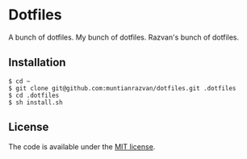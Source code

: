 # Dotfiles

A bunch of dotfiles. My bunch of dotfiles. Razvan's bunch of dotfiles.

## Installation

```
$ cd ~
$ git clone git@github.com:muntianrazvan/dotfiles.git .dotfiles
$ cd .dotfiles
$ sh install.sh
```

## License

The code is available under the [MIT license](LICENSE).
